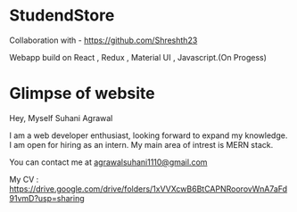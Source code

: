 # StudendStore

Collaboration with - https://github.com/Shreshth23 

Webapp build on React , Redux , Material UI , Javascript.(On Progess)

# Glimpse of website


Hey, Myself Suhani Agrawal

I am a web developer enthusiast, looking forward to expand my knowledge. I am open for hiring as an intern. My main area of intrest is MERN stack.

You can contact me at agrawalsuhani1110@gmail.com

My CV : https://drive.google.com/drive/folders/1xVVXcwB6BtCAPNRoorovWnA7aFd91vmD?usp=sharing

